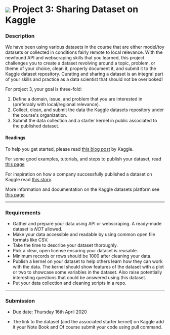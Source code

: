 # ![](https://ga-dash.s3.amazonaws.com/production/assets/logo-9f88ae6c9c3871690e33280fcf557f33.png) Project 3: Sharing Dataset on Kaggle

### Description

We have been using various datasets in the course that are either model/toy datasets or collected in conditions fairly remote to local relevance. With the newfound API and webscraping skills that you learned, this project challenges you to create a dataset revolving around a topic, problem, or theme of your choice, clean it, properly document it, and submit it to the Kaggle dataset repository. Curating and sharing a dataset is an integral part of your skills and practice as a data scientist that should not be overlooked!

For project 3, your goal is three-fold:

1. Define a domain, issue, and problem that you are interested in (preferably with local/regional relevance).
2. Collect, clean, and submit the data the Kaggle datasets repository under the course's organization.
3. Submit the data collection and a starter kernel in public associated to the published dataset.


#### Readings

To help you get started, please read [this blog post](http://blog.kaggle.com/2016/10/21/a-guide-to-open-data-publishing-analytics/) by Kaggle.

For some good examples, tutorials, and steps to publish your dataset, read [this page](https://www.kaggle.com/about/datasets-awards/datasets)

For inspiration on how a company successfully published a dataset on Kaggle read [this story](https://towardsdatascience.com/how-we-published-a-successful-dataset-on-kaggle-2945de537597).

More information and documentation on the Kaggle datasets platform see [this page](https://www.kaggle.com/docs/datasets)

---

### Requirements

- Gather and prepare your data using API or webscraping. A ready-made dataset is *NOT* allowed.
- Make your data accessible and readable by using common open file formats like CSV.
- Take the time to describe your dataset thoroughly.
- Pick a clear, open license ensuring your dataset is reusable.
- Minimum records or rows should be 1000 after cleaning your data.
- Publish a kernel on your dataset to help others learn how they can work with the data. The kernel should show features of the dataset with a plot or two to showcase some variables in the dataset. Also raise potentially interesting questions that could be answered using this dataset.
- Put your data collection and cleaning scripts in a repo.

---

### Submission
- Due date:  Thursday 16th April 2020

- The link to the dataset (and the associated starter kernel) on Kaggle add it your Note Book and Of course submit your code using pull command.

